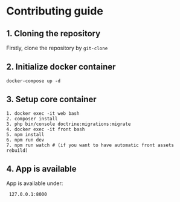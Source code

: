 # Contributing guide

## 1. Cloning the repository
Firstly, clone the repository by `git-clone`

## 2. Initialize docker container
`docker-compose up -d`

## 3. Setup core container
```
1. docker exec -it web bash
2. composer install
3. php bin/console doctrine:migrations:migrate
4. docker exec -it front bash
5. npm install
6. npm run dev
7. npm run watch # (if you want to have automatic front assets rebuild)
```

## 4. App is available
App is available under:
```
 127.0.0.1:8000
```
